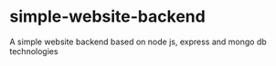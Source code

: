 # simple-website-backend
A simple website backend based on node js, express and mongo db technologies
